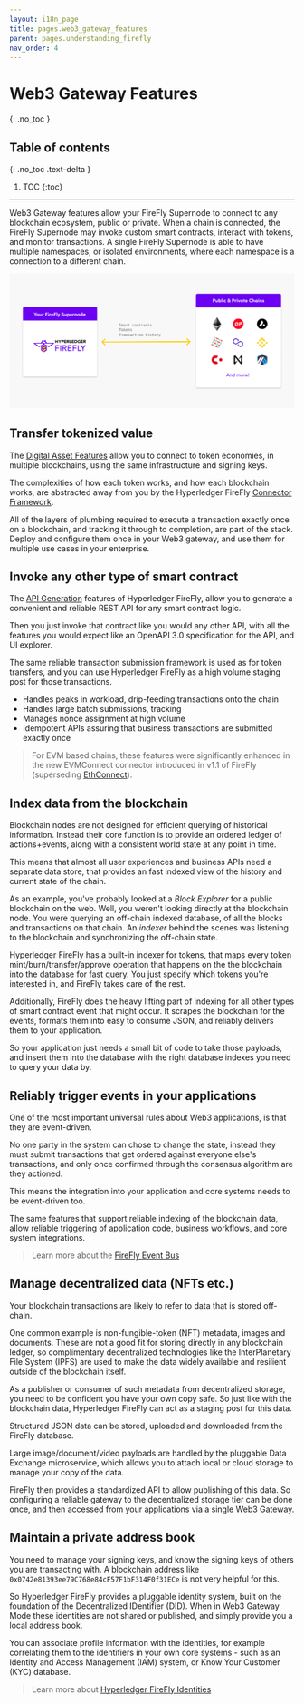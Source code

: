 ```yaml
---
layout: i18n_page
title: pages.web3_gateway_features
parent: pages.understanding_firefly
nav_order: 4
---
```


# Web3 Gateway Features
{: .no_toc }

## Table of contents
{: .no_toc .text-delta }

1. TOC
{:toc}

---

Web3 Gateway features allow your FireFly Supernode to connect to any blockchain ecosystem, public or private. When a chain is connected, the FireFly Supernode may invoke custom smart contracts, interact with tokens, and monitor transactions. A single FireFly Supernode is able to have multiple namespaces, or isolated environments, where each namespace is a connection to a different chain.

![Gateway Mode](../images/gateway_mode.png "Gateway Mode")

## Transfer tokenized value

The [Digital Asset Features](./key_components/digital_assets.md) allow you to connect to
token economies, in multiple blockchains, using the same infrastructure and signing keys.

The complexities of how each token works, and how each blockchain works, are abstracted
away from you by the Hyperledger FireFly [Connector Framework](./key_components/connectors.md).

All of the layers of plumbing required to execute a transaction exactly once on a 
blockchain, and tracking it through to completion, are part of the stack. Deploy and 
configure them once in your Web3 gateway, and use them for multiple use cases in your 
enterprise.

## Invoke any other type of smart contract

The [API Generation](./key_components/apps.md) features of Hyperledger FireFly, allow
you to generate a convenient and reliable REST API for any smart contract logic.

Then you just invoke that contract like you would any other API, with all the features
you would expect like an OpenAPI 3.0 specification for the API, and UI explorer.

The same reliable transaction submission framework is used as for token transfers,
and you can use Hyperledger FireFly as a high volume staging post for those transactions.

- Handles peaks in workload, drip-feeding transactions onto the chain
- Handles large batch submissions, tracking 
- Manages nonce assignment at high volume
- Idempotent APIs assuring that business transactions are submitted exactly once

> For EVM based chains, these features were significantly enhanced in the new EVMConnect
> connector introduced in v1.1 of FireFly (superseding [EthConnect](https://github.com/hyperledger/firefly-ethconnect)).

## Index data from the blockchain

Blockchain nodes are not designed for efficient querying of historical information. Instead
their core function is to provide an ordered ledger of actions+events, along with a consistent
world state at any point in time.

This means that almost all user experiences and business APIs need a separate
data store, that provides an fast indexed view of the history and current state of the chain.

As an example, you've probably looked at a _Block Explorer_ for a public blockchain on the web.
Well, you weren't looking directly at the blockchain node. You were querying an off-chain indexed
database, of all the blocks and transactions on that chain. An _indexer_ behind the scenes
was listening to the blockchain and synchronizing the off-chain state.

Hyperledger FireFly has a built-in indexer for tokens, that maps every token
mint/burn/transfer/approve operation that happens on the the blockchain into the database for
fast query. You just specify which tokens you're interested in, and FireFly takes care of
the rest.

Additionally, FireFly does the heavy lifting part of indexing for all other types of smart contract
event that might occur. It scrapes the blockchain for the events, formats them into easy to
consume JSON, and reliably delivers them to your application.

So your application just needs a small bit of code to take those payloads, and insert them
into the database with the right database indexes you need to query your data by.

## Reliably trigger events in your applications

One of the most important universal rules about Web3 applications, is that they are event-driven.

No one party in the system can chose to change the state, instead they must submit transactions
that get ordered against everyone else's transactions, and only once confirmed through the
consensus algorithm are they actioned.

This means the integration into your application and core systems needs to be event-driven too.

The same features that support reliable indexing of the blockchain data, allow reliable triggering
of application code, business workflows, and core system integrations.

> Learn more about the [FireFly Event Bus](../reference/events.html)

## Manage decentralized data (NFTs etc.)

Your blockchain transactions are likely to refer to data that is stored off-chain.

One common example is non-fungible-token (NFT) metadata, images and documents. These are not
a good fit for storing directly in any blockchain ledger, so complimentary decentralized
technologies like the InterPlanetary File System (IPFS) are used to make the data widely
available and resilient outside of the blockchain itself.

As a publisher or consumer of such metadata from decentralized storage, you need to be confident
you have your own copy safe. So just like with the blockchain data, Hyperledger FireFly can
act as a staging post for this data.

Structured JSON data can be stored, uploaded and downloaded from the FireFly database.

Large image/document/video payloads are handled by the pluggable Data Exchange microservice,
which allows you to attach local or cloud storage to manage your copy of the data.

FireFly then provides a standardized API to allow publishing of this data. So configuring
a reliable gateway to the decentralized storage tier can be done once, and then accessed
from your applications via a single Web3 Gateway.

## Maintain a private address book

You need to manage your signing keys, and know the signing keys of others you are
transacting with. A blockchain address like `0x0742e81393ee79C768e84cF57F1bF314F0f31ECe`
is not very helpful for this.

So Hyperledger FireFly provides a pluggable identity system, built on the foundation of
the Decentralized IDentifier (DID). When in Web3 Gateway Mode these identities are not
shared or published, and simply provide you a local address book.

You can associate profile information with the identities, for example correlating them
to the identifiers in your own core systems - such as an Identity and Access Management (IAM)
system, or Know Your Customer (KYC) database.

> Learn more about [Hyperledger FireFly Identities](../reference/identities.html)
